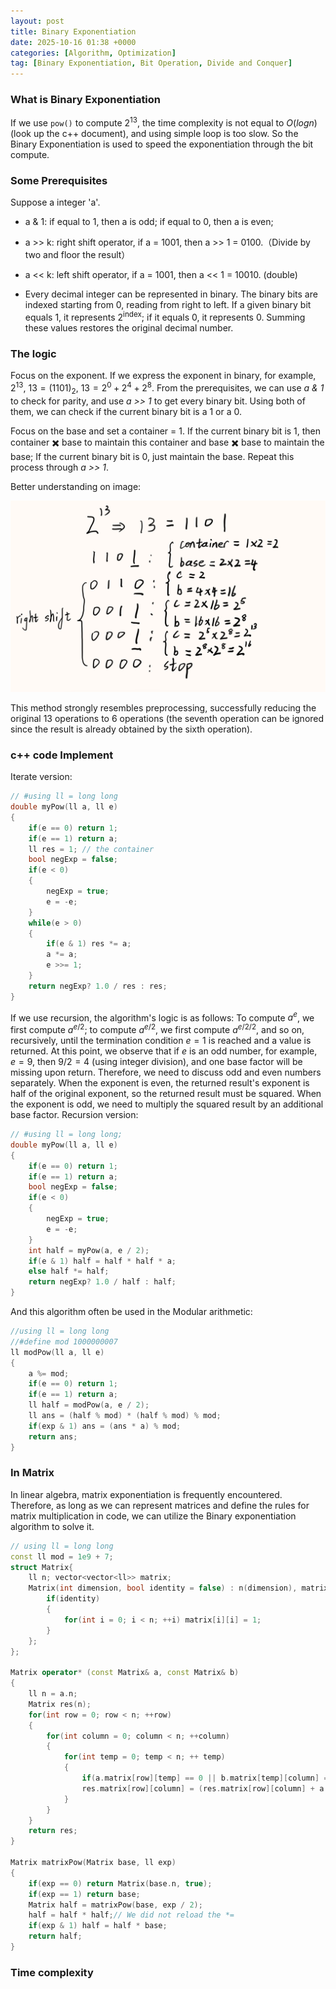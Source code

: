 ```yaml
---
layout: post
title: Binary Exponentiation
date: 2025-10-16 01:38 +0000
categories: [Algorithm, Optimization]
tag: [Binary Exponentiation, Bit Operation, Divide and Conquer]
---
```


### **What is Binary Exponentiation**

If we use `pow()` to compute $2^{13}$, the time complexity is not equal to $O(logn)$(look up the c++ document), and using simple loop is too slow. So the Binary Exponentiation is used to speed the exponentiation through the bit compute.

### **Some Prerequisites**

Suppose a integer 'a'.

- a & 1: if equal to 1, then a is odd; if equal to 0, then a is even;

- a >> k: right shift operator, if a = 1001, then a >> 1 = 0100.（Divide by two and floor the result）

- a << k: left shift operator, if a = 1001, then a << 1 = 10010. (double)

- Every decimal integer can be represented in binary. The binary bits are indexed starting from 0, reading from right to left. If a given binary bit equals 1, it represents $2^{\text{index}}$; if it equals 0, it represents 0. Summing these values restores the original decimal number.

### **The logic**

Focus on the exponent. If we express the exponent in binary, for example, $2^{13}$, $13 = (1101)_2$, $13 = 2^{0} + 2^{4} + 2^{8}$. From the prerequisites, we can use *a & 1* to check for parity, and use *a >> 1* to get every binary bit. Using both of them, we can check if the current binary bit is a 1 or a 0.

Focus on the base and set a container = 1. If the current binary bit is 1, then container ✖️ base to maintain this container and base ✖️ base to maintain the base; If the current binary bit is 0, just maintain the base.
Repeat this process through *a >> 1*.

Better understanding on image:

![alt text](/assets/images/Binary_Exponentiation.jpeg)

This method strongly resembles preprocessing, successfully reducing the original 13 operations to 6 operations (the seventh operation can be ignored since the result is already obtained by the sixth operation).

### **c++ code Implement**

Iterate version:

```c++
// #using ll = long long
double myPow(ll a, ll e)
{
    if(e == 0) return 1;
    if(e == 1) return a;
    ll res = 1; // the container
    bool negExp = false;
    if(e < 0)
    {
        negExp = true;
        e = -e;
    }
    while(e > 0)
    {
        if(e & 1) res *= a;
        a *= a;
        e >>= 1;
    }
    return negExp? 1.0 / res : res;
}
```

If we use recursion, the algorithm's logic is as follows: To compute $a^e$, we first compute $a^{e/2}$; to compute $a^{e/2}$, we first compute $a^{e/2/2}$, and so on, recursively, until the termination condition $e = 1$ is reached and a value is returned. At this point, we observe that if $e$ is an odd number, for example, $e = 9$, then $9/2 = 4$ (using integer division), and one base factor will be missing upon return. Therefore, we need to discuss odd and even numbers separately. When the exponent is even, the returned result's exponent is half of the original exponent, so the returned result must be squared. When the exponent is odd, we need to multiply the squared result by an additional base factor.
Recursion version:

```c++
// #using ll = long long;
double myPow(ll a, ll e)
{
    if(e == 0) return 1;
    if(e == 1) return a;
    bool negExp = false;
    if(e < 0)
    {
        negExp = true;
        e = -e;
    }
    int half = myPow(a, e / 2);
    if(e & 1) half = half * half * a;
    else half *= half;
    return negExp? 1.0 / half : half;
}
```

And this algorithm often be used in the Modular arithmetic:

```c++
//using ll = long long
//#define mod 1000000007
ll modPow(ll a, ll e)
{
    a %= mod;
    if(e == 0) return 1;
    if(e == 1) return a;
    ll half = modPow(a, e / 2);
    ll ans = (half % mod) * (half % mod) % mod;
    if(exp & 1) ans = (ans * a) % mod;
    return ans;
}
```

### **In Matrix**

In linear algebra, matrix exponentiation is frequently encountered. Therefore, as long as we can represent matrices and define the rules for matrix multiplication in code, we can utilize the Binary exponentiation algorithm to solve it.

```c++
// using ll = long long
const ll mod = 1e9 + 7;
struct Matrix{
    ll n; vector<vector<ll>> matrix;
    Matrix(int dimension, bool identity = false) : n(dimension), matrix(dimension, vector<ll>(dimension, 0)) {
        if(identity) 
        {
            for(int i = 0; i < n; ++i) matrix[i][i] = 1;
        }
    };
};

Matrix operator* (const Matrix& a, const Matrix& b)
{
    ll n = a.n;
    Matrix res(n);
    for(int row = 0; row < n; ++row)
    {
        for(int column = 0; column < n; ++column)
        {
            for(int temp = 0; temp < n; ++ temp)
            {
                if(a.matrix[row][temp] == 0 || b.matrix[temp][column] == 0) continue;
                res.matrix[row][column] = (res.matrix[row][column] + a.matrix[row][temp] * b.matrix[temp][column]) % mod;
            }
        }
    }
    return res;
}

Matrix matrixPow(Matrix base, ll exp)
{
    if(exp == 0) return Matrix(base.n, true);
    if(exp == 1) return base;
    Matrix half = matrixPow(base, exp / 2);
    half = half * half;// We did not reload the *=
    if(exp & 1) half = half * base;
    return half;
}
```

### **Time complexity**
